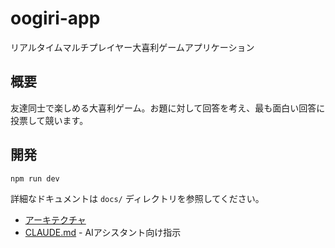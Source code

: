 # oogiri-app

リアルタイムマルチプレイヤー大喜利ゲームアプリケーション

## 概要

友達同士で楽しめる大喜利ゲーム。お題に対して回答を考え、最も面白い回答に投票して競います。

## 開発

```bash
npm run dev
```

詳細なドキュメントは `docs/` ディレクトリを参照してください。

- [アーキテクチャ](./docs/ARCHITECTURE.md)
- [CLAUDE.md](./CLAUDE.md) - AIアシスタント向け指示
